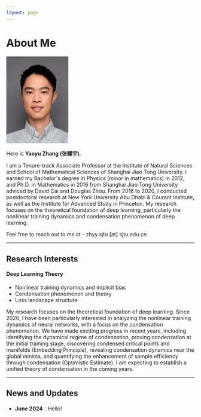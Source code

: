 ```yaml
---
layout: page
---
```


# About Me

<img src="images/head.jpg" class="floatpic" style="width: 33%;">

Here is **Yaoyu Zhang (张耀宇)**.<br>

I am a Tenure-track Associate Professor at the Institute of Natural Sciences and School of Mathematical Sciences of Shanghai Jiao Tong University. I earned my Bachelor's degree in Physics (minor in mathematics) in 2012, and Ph.D. in Mathematics in 2016 from Shanghai Jiao Tong University adviced by David Cai and Douglas Zhou. From 2016 to 2020, I conducted postdoctoral research at New York University Abu Dhabi & Courant Institute, as well as the Institute for Advanced Study in Princeton. My research focuses on the theoretical foundation of deep learning, particularly the nonlinear training dynamics and condensation phenomenon of deep learning.

Feel free to reach out to me at - zhyy.sjtu [at] sjtu.edu.cn

<!--
 **<font color="#990000">Thank you!</font>**
 -->

---

## Research Interests

#### Deep Learning Theory
- Nonlinear training dynamics and implicit bias
- Condensation phenomenon and theory
- Loss landscape structure

My research focuses on the theoretical foundation of deep learning. Since 2020, I have been particularly interested in analyzing the nonlinear training dynamics of neural networks, with a focus on the condensation phenomenon. We have made exciting progress in recent years, including identifying the dynamical regime of condensation, proving condensation at the initial training stage, discovering condensed critical points and manifolds (Embedding Principle), revealing condensation dynamics near the global minima, and quantifying the enhancement of sample efficiency through condensation (Optimistic Estimate). I am expecting to establish a unified theory of condensation in the coming years.

---

## News and Updates

- **June 2024**：Hello!

<br>
